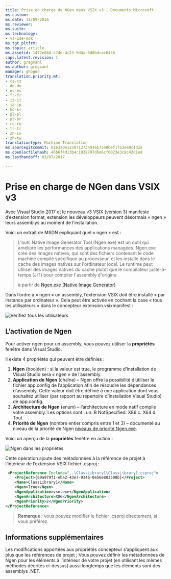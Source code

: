 ```yaml
---
title: Prise en charge de NGen dans VSIX v3 | Documents Microsoft
ms.custom: 
ms.date: 11/09/2016
ms.reviewer: 
ms.suite: 
ms.technology:
- vs-ide-sdk
ms.tgt_pltfrm: 
ms.topic: article
ms.assetid: 1472e884-c74e-4c23-9d4a-6d8bdcac043b
caps.latest.revision: 1
author: gregvanl
ms.author: gregvanl
manager: ghogen
translation.priority.mt:
- cs-cz
- de-de
- es-es
- fr-fr
- it-it
- ja-jp
- ko-kr
- pl-pl
- pt-br
- ru-ru
- tr-tr
- zh-cn
- zh-tw
translationtype: Machine Translation
ms.sourcegitcommit: 8163a0e1230712734936b7548bef1753ee0c1d2a
ms.openlocfilehash: 46b6f4d13b4c1938797dbe6cf6023e3c8c42d1ed
ms.lasthandoff: 03/07/2017

---
```

# <a name="ngen-support-in-vsix-v3"></a>Prise en charge de NGen dans VSIX v3

Avec Visual Studio 2017 et le nouveau v3 VSIX (version 3) manifeste d’extension format, extension les développeurs peuvent désormais « ngen » leurs assemblys au moment de l’installation.

Voici un extrait de MSDN expliquant quel « ngen » est :

>L'outil Native Image Generator Tool (Ngen.exe) est un outil qui améliore les performances des applications managées. Ngen.exe crée des images natives, qui sont des fichiers contenant le code machine compilé spécifique au processeur, et les installe dans le cache des images natives sur l'ordinateur local. Le runtime peut utiliser des images natives du cache plutôt que le compilateur juste-à-temps (JIT) pour compiler l'assembly d'origine.
>
>à partir de [Ngen.exe (Native Image Generator)](https://msdn.microsoft.com/en-us/library/6t9t5wcf(v=vs.110).aspx)

Dans l’ordre à « ngen » un assembly, l’extension VSIX doit être installé « par instance par ordinateur ». Cela peut être activée en cochant la case « tous les utilisateurs » dans le concepteur extension.vsixmanifest :

![Vérifiez tous les utilisateurs](media/check-all-users.png)

## <a name="how-to-enable-ngen"></a>L’activation de Ngen

Pour activer ngen pour un assembly, vous pouvez utiliser la **propriétés** fenêtre dans Visual Studio.

Il existe 4 propriétés qui peuvent être définies :

1. **Ngen** (booléen) : si la valeur est true, le programme d’installation de Visual Studio sera « ngen » de l’assembly.
2. **Application de Ngen** (chaîne) – Ngen offre la possibilité d’utiliser le fichier app.config de l’application afin de résoudre les dépendances d’assembly. Cette valeur doit être définie à une application dont vous souhaitez utiliser (par rapport au répertoire d’installation Visual Studio) de app.config.
3. **Architecture de Ngen** (enum) – l’architecture en mode natif compile votre assembly. Les options sont : un. B NotSpecified. X86 c. X64 d. Tout
4. **Priorité de Ngen** (nombre entier compris entre 1 et 3) – documenté au niveau de la priorité de Ngen [niveaux de priorité Ngen.exe](https://msdn.microsoft.com/en-us/library/6t9t5wcf(v=vs.110).aspx#Anchor_3).

Voici un aperçu de la **propriétés** fenêtre en action :

![Ngen dans les propriétés](media/ngen-in-properties.png)

Cette opération ajoute des métadonnées à la référence de projet à l’intérieur de l’extension VSIX fichier .csproj :

```xml
 <ProjectReference Include="..\ClassLibrary1\ClassLibrary1.csproj">
    <Project>{69a979f1-eba2-43e7-9346-0e56e803508b}</Project>
    <Name>ClassLibrary1</Name>
    <Ngen>True</Ngen>
    <NgenApplication>vsn.exe</NgenApplication>
    <NgenArchitecture>X86</NgenArchitecture>
    <NgenPriority>2</NgenPriority>
</ProjectReference>
 ```

 >**Remarque :** vous pouvez modifier le fichier .csproj directement, si vous préférez.

## <a name="extra-information"></a>Informations supplémentaires

Les modifications apportées aux propriétés concepteur s’appliquent aux plus que les références de projet ; Vous pouvez définir les métadonnées de Ngen pour les éléments à l’intérieur de votre projet (en utilisant les mêmes méthodes décrites ci-dessus) aussi longtemps que les éléments sont des assemblys .NET.
